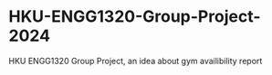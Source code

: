 # HKU-ENGG1320-Group-Project-2024
HKU ENGG1320 Group Project, an idea about gym availibility report
